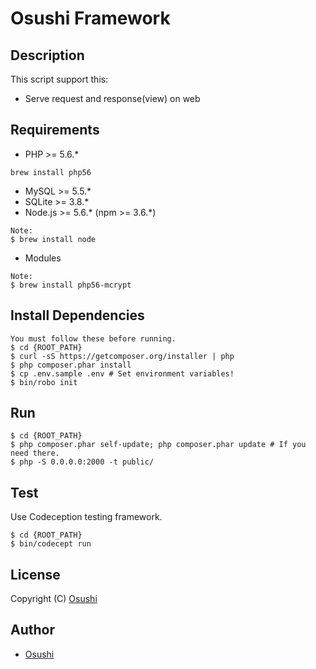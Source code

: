 # Osushi Framework

Description
---
This script support this:
+ Serve request and response(view) on web  

Requirements
---
- PHP >= 5.6.*
```
brew install php56
```
- MySQL >= 5.5.*
- SQLite >= 3.8.*
- Node.js >= 5.6.* (npm >= 3.6.*)
```
Note:
$ brew install node
```
- Modules
```
Note:
$ brew install php56-mcrypt
```

Install Dependencies
---

```
You must follow these before running.
$ cd {ROOT_PATH}
$ curl -sS https://getcomposer.org/installer | php
$ php composer.phar install
$ cp .env.sample .env # Set environment variables!
$ bin/robo init
```

Run
---

```
$ cd {ROOT_PATH}
$ php composer.phar self-update; php composer.phar update # If you need there.
$ php -S 0.0.0.0:2000 -t public/
```

Test
---

Use Codeception testing framework.

```
$ cd {ROOT_PATH}
$ bin/codecept run
```

License
---

Copyright (C) [Osushi](https://github.com/Osushi)

Author
---

* [Osushi](https://github.com/Osushi)
